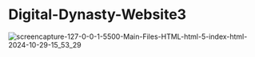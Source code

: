 # Digital-Dynasty-Website3
![screencapture-127-0-0-1-5500-Main-Files-HTML-html-5-index-html-2024-10-29-15_53_29](https://github.com/user-attachments/assets/33e9eca3-5f31-43aa-b09c-7fc16d4d193e)
